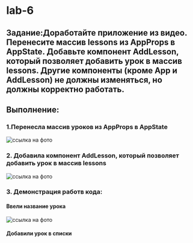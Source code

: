 # lab-6
## Задание:Доработайте приложение из видео. Перенесите массив lessons из AppProps в AppState. Добавьте компонент AddLesson, который позволяет добавить урок в массив lessons. Другие компоненты (кроме App и AddLesson) не должны изменяться, но должны корректно работать.
## Выполнение:
### 1.Перенесла массив уроков из AppProps в AppState
![ссылка на фото](https://vk.com/im?sel=226615564&z=photo226615564_457252890%2Fmail943745)
### 2. Добавила компонент  AddLesson, который позволяет добавить урок в массив lessons
![ссылка на фото](https://vk.com/im?sel=226615564&z=photo226615564_457252889%2Fmail943744)
### 3. Демонстрация работв кода:
#### Ввели название урока
![ссылка на фото](https://vk.com/im?sel=226615564&z=photo226615564_457252887%2Fmail943744)
#### Добавили урок в списки 

